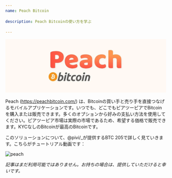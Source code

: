 ```yaml
---
name: Peach Bitcoin

description: Peach Bitcoinの使い方を学ぶ

---
```


![cover](assets/cover.webp)

Peach (https://peachbitcoin.com/) は、Bitcoinの買い手と売り手を直接つなげるモバイルアプリケーションです。いつでも、どこでもピアツーピアでBitcoinを購入または販売できます。多くのオプションから好みの支払い方法を使用してください。ピアツーピア市場は実際の市場であるため、希望する価格で販売できます。KYCなしのBitcoinが最高のBitcoinです。

このソリューションについて、@pivi/\_が提供するBTC 205で詳しく見ていきます。こちらがチュートリアル動画です：

![peach](https://youtu.be/ziwhv9KqVkM)

_記事はまだ利用可能ではありません。お持ちの場合は、提供していただけると幸いです。_